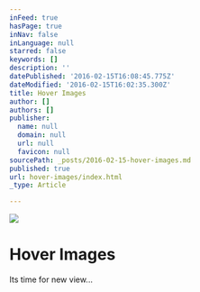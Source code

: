 ```yaml
---
inFeed: true
hasPage: true
inNav: false
inLanguage: null
starred: false
keywords: []
description: ''
datePublished: '2016-02-15T16:08:45.775Z'
dateModified: '2016-02-15T16:02:35.300Z'
title: Hover Images
author: []
authors: []
publisher:
  name: null
  domain: null
  url: null
  favicon: null
sourcePath: _posts/2016-02-15-hover-images.md
published: true
url: hover-images/index.html
_type: Article

---
```

![](https://the-grid-user-content.s3-us-west-2.amazonaws.com/3e82bf26-8dc0-40dc-8932-f1b7bea3382a.JPG)

# Hover Images

Its time for new view...